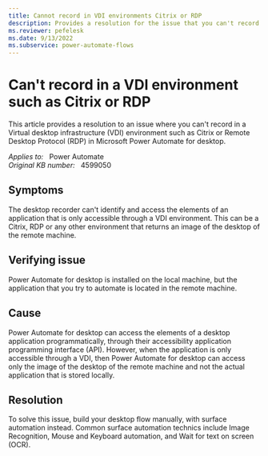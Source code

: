 ```yaml
---
title: Cannot record in VDI environments Citrix or RDP
description: Provides a resolution for the issue that you can't record in a VDI environment such as Citrix or RDP.
ms.reviewer: pefelesk
ms.date: 9/13/2022
ms.subservice: power-automate-flows
---
```

# Can't record in a VDI environment such as Citrix or RDP

This article provides a resolution to an issue where you can't record in a Virtual desktop infrastructure (VDI) environment such as Citrix or Remote Desktop Protocol (RDP) in Microsoft Power Automate for desktop.

_Applies to:_ &nbsp; Power Automate  
_Original KB number:_ &nbsp; 4599050

## Symptoms

The desktop recorder can't identify and access the elements of an application that is only accessible through a VDI environment. This can be a Citrix, RDP or any other environment that returns an image of the desktop of the remote machine.

## Verifying issue

Power Automate for desktop is installed on the local machine, but the application that you try to automate is located in the remote machine.

## Cause

Power Automate for desktop can access the elements of a desktop application programmatically, through their accessibility application programming interface (API). However, when the application is only accessible through a VDI, then Power Automate for desktop can access only the image of the desktop of the remote machine and not the actual application that is stored locally.

## Resolution

To solve this issue, build your desktop flow manually, with surface automation instead. Common surface automation technics include Image Recognition, Mouse and Keyboard automation, and Wait for text on screen (OCR).
